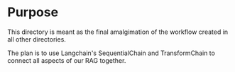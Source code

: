 # Purpose


This directory is meant as the final amalgimation of the workflow created in all other directories.

The plan is to use Langchain's SequentialChain and TransformChain to connect all aspects of our RAG together.